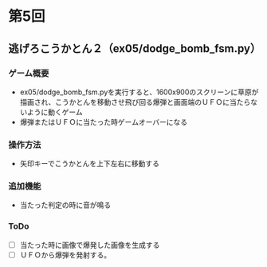 # 第5回
## 逃げろこうかとん２（ex05/dodge_bomb_fsm.py）
### ゲーム概要
- ex05/dodge_bomb_fsm.pyを実行すると、1600x900のスクリーンに草原が描画され、こうかとんを移動させ飛び回る爆弾と画面端のＵＦＯに当たらないように動くゲーム
- 爆弾またはＵＦＯに当たった時ゲームオーバーになる
### 操作方法
- 矢印キーでこうかとんを上下左右に移動する
### 追加機能
- 当たった判定の時に音が鳴る
### ToDo
- [ ] 当たった時に画像で爆発した画像を生成する
- [ ] ＵＦＯから爆弾を発射する。